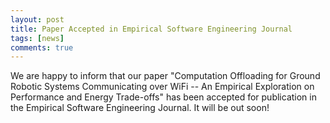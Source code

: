 ```yaml
---
layout: post
title: Paper Accepted in Empirical Software Engineering Journal
tags: [news]
comments: true
---
```


We are happy to inform that our paper "Computation Offloading for Ground Robotic Systems Communicating over WiFi -- An Empirical Exploration on Performance and Energy Trade-offs" has been accepted for publication in the Empirical Software Engineering Journal. It will be out soon!

<!--
[ICSA](https://icsa-conferences.org/2021/) is the premier venue for practitioners and researchers interested in software architecture, in component-based software engineering and in quality aspects of software and how these relate to the design of software architectures. ICSA has a strong tradition as a working conference, where researchers meet practitioners and software architects can explain the problems they face in their day-to-day work and try to influence the future of the field.
-->
